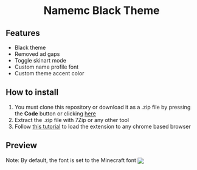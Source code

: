 <h1 align="center">Namemc Black Theme</h1>

## Features
- Black theme
- Removed ad gaps
- Toggle skinart mode
- Custom name profile font
- Custom theme accent color

## How to install
1. You must clone this repository or download it as a .zip file by pressing the **Code** button or clicking [here](https://github.com/dement6d/black-namemc/archive/refs/heads/main.zip)
2. Extract the .zip file with 7Zip or any other tool
3. Follow [this tutorial](https://developer.chrome.com/docs/extensions/mv3/getstarted/development-basics/#load-unpacked) to load the extension to any chrome based browser

## Preview
Note: By default, the font is set to the Minecraft font
<img src="https://github.com/dement6d/black-namemc/assets/93228501/c3ff7819-41ad-4ce2-aa0a-5d2615c7f039" align="center"/>
